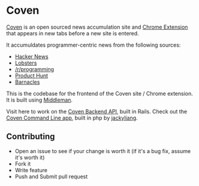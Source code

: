 # Coven
[Coven](http://www.coven.link) is an open sourced news accumulation site and [Chrome Extension](https://chrome.google.com/webstore/detail/ifmjfbcenpbeenngpjhmkflkbaeacdjo) that appears in new tabs before a new site is entered.

It accumuldates programmer-centric news from the following sources:

- [Hacker News](http://news.ycombinator.com)
- [Lobsters](https://lobste.rs/)
- [/r/programming](http://www.reddit.com/r/programming)
- [Product Hunt](http://www.producthunt.com/)
- [Barnacles](https://barnacl.es/)

This is the codebase for the frontend of the Coven site / Chrome extension. It is built using [Middleman](http://middlemanapp.com/).

Visit here to work on the [Coven Backend API](https://www.github.com/goddamnyouryan/coven-api), built in Rails.
Check out the [Coven Command Line app](https://github.com/jackyliang/coven-cli), built in php by [jackyliang](https://github.com/jackyliang).


## Contributing
- Open an issue to see if your change is worth it (if it's a bug fix, assume it's worth it)
- Fork it
- Write feature
- Push and Submit pull request
